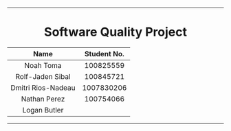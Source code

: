 <hr>
<div align="center">

# Software Quality Project

| Name | Student No. |
| :---: | :---: |
| Noah Toma | 100825559 |
| Rolf-Jaden Sibal | 100845721 |
| Dmitri Rios-Nadeau | 1007830206 |
| Nathan Perez | 100754066 |
| Logan Butler | |

</div>
<hr>
